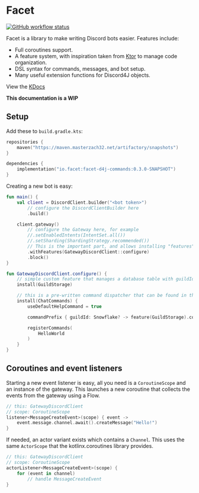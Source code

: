 # Facet

[![GitHub workflow status](https://img.shields.io/github/workflow/status/Masterzach32/facet/Java%20CI/master?style=for-the-badge)]()

Facet is a library to make writing Discord bots easier. Features include:
* Full coroutines support.
* A feature system, with inspiration taken from [Ktor](https://ktor.io/) to manage code organization.
* DSL syntax for commands, messages, and bot setup.
* Many useful extension functions for Discord4J objects.

View the [KDocs](https://masterzach32.github.io/facet)

**This documentation is a WIP**

## Setup
Add these to `build.gradle.kts`:
```kotlin
repositories {
    maven("https://maven.masterzach32.net/artifactory/snapshots")
}

dependencies {
    implementation("io.facet:facet-d4j-commands:0.3.0-SNAPSHOT")
}
```

Creating a new bot is easy:
```kotlin
fun main() {
    val client = DiscordClient.builder("<bot token>")
        // configure the DiscordClientBuilder here
        .build()

    client.gateway()
        // configure the Gateway here, for example
        //.setEnabledIntents(IntentSet.all())
        //.setSharding(ShardingStrategy.recommended())
        // This is the important part, and allows installing "features" into the gateway in a declarative syntax.
        .withFeatures(GatewayDiscordClient::configure)
        .block()
}

fun GatewayDiscordClient.configure() {
    // simple custom feature that manages a database table with guildIds and their prefixes
    install(GuildStorage)

    // this is a pre-written command dispatcher that can be found in the facet-discord4j-command module
    install(ChatCommands) {
        useDefaultHelpCommand = true

        commandPrefix { guildId: Snowflake? -> feature(GuildStorage).commandPrefixFor(guildId) }

        registerCommands(
            HelloWorld
        )
    }
}
```

## Coroutines and event listeners
Starting a new event listener is easy, all you need is a `CoroutineScope` and an instance of the gateway.
This launches a new coroutine that collects the events from the gateway using a Flow.

```kotlin
// this: GatewayDiscordClient
// scope: CoroutineScope
listener<MessageCreateEvent>(scope) { event ->
    event.message.channel.await().createMessage("Hello!")
}
```

If needed, an actor variant exists which contains a `Channel`.
This uses the same `ActorScope` that the kotlinx.coroutines library provides.

```kotlin
// this: GatewayDiscordClient
// scope: CoroutineScope
actorListener<MessageCreateEvent>(scope) {
    for (event in channel)
        // handle MessageCreateEvent
}
```
